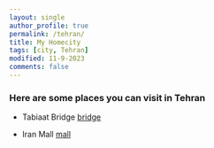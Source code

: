 ```yaml
---
layout: single
author_profile: true
permalink: /tehran/
title: My Homecity
tags: [city, Tehran]
modified: 11-9-2023
comments: false
---
```


### Here are some places you can visit in Tehran

- Tabiaat Bridge
[bridge](https://images.app.goo.gl/fv3Cs86QRU5DMqbw6)

- Iran Mall
[mall](assets/images/arefe/mall.jpg)



